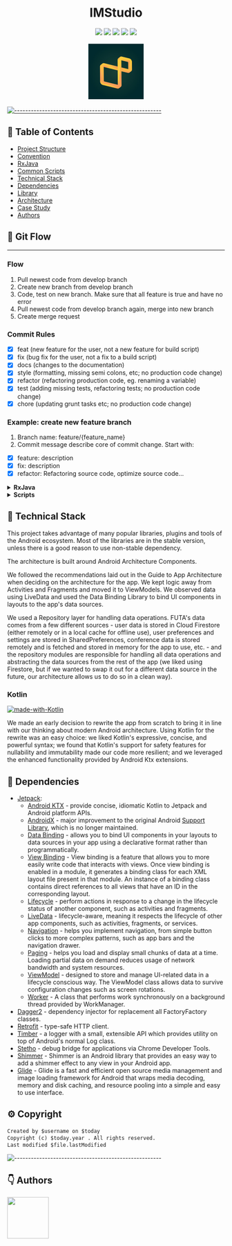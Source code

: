 <h1 align="center"> IMStudio </h1>

<p align="center">
<a>
    <img src="https://img.shields.io/badge/kotlin-v1.6.0-blue.svg">
    <img src="https://img.shields.io/badge/gradle-6.5-blueviolet.svg">
    <img src="https://img.shields.io/badge/API-21%2B-blue.svg?style=flat">
    <img src="https://img.shields.io/badge/License-Apache%202.0-success.svg">
    <img src="https://circleci.com/gh/twilio-labs/plugin-rtc.svg?style=svg">
</a>
<br/>
<br/>
    <a href="https://imstudio.medium.com/" target="_blank">
        <img src="logo.png"  width="128" margin="8">
    </a>
</p>

[![-----------------------------------------------------](https://raw.githubusercontent.com/andreasbm/readme/master/assets/lines/colored.png)](#table-of-contents)

## 📖 Table of Contents

- [Project Structure](#project-structure)
- [Convention](#convention)
- [RxJava](#rxjava)
- [Common Scripts](#scripts)
- [Technical Stack](#technical-stack)
- [Dependencies](#dependencies)
- [Library](#library)
- [Architecture](#architecture)
- [Case Study](#case-study)
- [Authors](#authors)

## 🌈 Git Flow

---
### Flow
 1. Pull newest code from develop branch
 2. Create new branch from develop branch
 3. Code, test on new branch. Make sure that all feature is true and have no error
 4. Pull newest code from develop branch again, merge into new branch
 5. Create merge request

### Commit Rules
- [x] feat (new feature for the user, not a new feature for build script)
- [x] fix (bug fix for the user, not a fix to a build script)
- [x] docs (changes to the documentation)
- [x] style (formatting, missing semi colons, etc; no production code change)
- [x] refactor (refactoring production code, eg. renaming a variable)
- [x] test (adding missing tests, refactoring tests; no production code change)
- [x] chore (updating grunt tasks etc; no production code change)
### Example: create new feature branch
1. Branch name: feature/{feature_name}
2. Commit message describe core of commit change. Start with:
- [x] feature: description
- [x] fix: description
- [x] refactor: Refactoring source code, optimize source code...

<details><summary><b>RxJava</b></summary>

### Common UseCase (if you do not know about observable and observer, pleas stop here)

- **Single**: is an asynchronously retrieved: one-shot value
- **Observable**: class that emits a stream of data or events. i.e. a class that can be used to perform some action, and publish the result: streams of data
- **Flowable**: streams of data
- **Observer**: class that receivers the events or data and acts upon it. i.e. a class that waits and watches the Observable, and reacts whenever the Observable publishes results.

### Subject (like above, please stop here)

- **Publish Subject**: It emits all the subsequent items of the source Observable at the time of subscription.
- **Replay Subject**: It emits all the items of the source Observable, regardless of when the subscriber subscribes.
- **Behavior Subject**: It emits the most recently emitted item and all the subsequent items of the source Observable when an observer subscribes to it.
- **Async Subject**: It only emits the last value of the source Observable(and only the last value) only after that source Observable completes.
</details>

<details><summary><b>Scripts</b></summary>

**Clear build folder**

```bash
    find . -name build -exec rm -rf {} \;
```
```bash
    find . -name build -exec rm -r "{}" \;
```
Gradle
```gradle
task clean(type: Delete) {
    delete rootProject.buildDir
}
```

**Remove all DS_Store**

```bash
    find . -name '.DS_Store' -type f -delete
```

```bash
    find . -name ".DS_Store" -type d -exec rm -r "{}" \;
```

```bash
    find . -name ".hprof" -type d -exec rm -r "{}" \;
```

**Remove all iml**

```bash
    find . -name '.iml' -type f -delete
```

**Clear cache**

```bash
    git rm -r --cached .idea | git rm -r --cached *.iml
```

**Dependencies**

```bash
    ./gradlew -q dependencies [module]:dependencies
```

**Pull with rebase default**

```bash
    git config --global pull.rebase true
```

</details>

## 🌈 Technical Stack

This project takes advantage of many popular libraries, plugins and tools of the Android ecosystem. Most of the libraries are in the stable version, unless there is a good reason to use non-stable dependency.

The architecture is built around Android Architecture Components.

We followed the recommendations laid out in the Guide to App Architecture when deciding on the architecture for the app. We kept logic away from Activities and Fragments and moved it to ViewModels. We observed data using LiveData and used the Data Binding Library to bind UI components in layouts to the app's data sources.

We used a Repository layer for handling data operations. FUTA's data comes from a few different sources - user data is stored in Cloud Firestore (either remotely or in a local cache for offline use), user preferences and settings are stored in SharedPreferences, conference data is stored remotely and is fetched and stored in memory for the app to use, etc. - and the repository modules are responsible for handling all data operations and abstracting the data sources from the rest of the app (we liked using Firestore, but if we wanted to swap it out for a different data source in the future, our architecture allows us to do so in a clean way).

### Kotlin

[![made-with-Kotlin](https://img.shields.io/badge/Made%20with-Kotlin.v1.6.0-1f425f.svg)](https://kotlinlang.org/)

We made an early decision to rewrite the app from scratch to bring it in line with our thinking about modern Android architecture. Using Kotlin for the rewrite was an easy choice: we liked Kotlin's expressive, concise, and powerful syntax; we found that Kotlin's support for safety features for nullability and immutability made our code more resilient; and we leveraged the enhanced functionality provided by Android Ktx extensions.

## 🎨 Dependencies

- [Jetpack](https://developer.android.com/jetpack):
  - [Android KTX](https://developer.android.com/kotlin/ktx.html) - provide concise, idiomatic Kotlin to Jetpack and Android platform APIs.
  - [AndroidX](https://developer.android.com/jetpack/androidx) - major improvement to the original Android [Support Library](https://developer.android.com/topic/libraries/support-library/index), which is no longer maintained.
  - [Data Binding](https://developer.android.com/topic/libraries/data-binding/) - allows you to bind UI components in your layouts to data sources in your app using a declarative format rather than programmatically.
  - [View Binding](https://developer.android.com/topic/libraries/view-binding/) - View binding is a feature that allows you to more easily write code that interacts with views. Once view binding is enabled in a module, it generates a binding class for each XML layout file present in that module. An instance of a binding class contains direct references to all views that have an ID in the corresponding layout.
  - [Lifecycle](https://developer.android.com/topic/libraries/architecture/lifecycle) - perform actions in response to a change in the lifecycle status of another component, such as activities and fragments.
  - [LiveData](https://developer.android.com/topic/libraries/architecture/livedata) - lifecycle-aware, meaning it respects the lifecycle of other app components, such as activities, fragments, or services.
  - [Navigation](https://developer.android.com/guide/navigation/) - helps you implement navigation, from simple button clicks to more complex patterns, such as app bars and the navigation drawer.
  - [Paging](https://developer.android.com/topic/libraries/architecture/paging/) - helps you load and display small chunks of data at a time. Loading partial data on demand reduces usage of network bandwidth and system resources.
  - [ViewModel](https://developer.android.com/topic/libraries/architecture/viewmodel) - designed to store and manage UI-related data in a lifecycle conscious way. The ViewModel class allows data to survive configuration changes such as screen rotations.
  - [Worker](https://developer.android.com/reference/androidx/work/Worker) - A class that performs work synchronously on a background thread provided by WorkManager.
- [Dagger2](https://dagger.dev/) - dependency injector for replacement all FactoryFactory classes.
- [Retrofit](https://square.github.io/retrofit/) - type-safe HTTP client.
- [Timber](https://github.com/JakeWharton/timber) - a logger with a small, extensible API which provides utility on top of Android's normal Log class.
- [Stetho](http://facebook.github.io/stetho/) - debug bridge for applications via Chrome Developer Tools.
- [Shimmer](https://github.com/facebook/shimmer-android) - Shimmer is an Android library that provides an easy way to add a shimmer effect to any view in your Android app.
- [Glide](https://github.com/bumptech/glide) - Glide is a fast and efficient open source media management and image loading framework for Android that wraps media decoding, memory and disk caching, and resource pooling into a simple and easy to use interface.

## ⚙️ Copyright
```
Created by $username on $today
Copyright (c) $today.year . All rights reserved.
Last modified $file.lastModified
```
![-----------------------------------------------------](https://raw.githubusercontent.com/andreasbm/readme/master/assets/lines/colored.png)

## 👇 Authors
<p>
    <a href="https://nphau.medium.com/" target="_blank">
    <img src="https://avatars2.githubusercontent.com/u/13111806?s=400&u=f09b6160dbbe2b7eeae0aeb0ab4efac0caad57d7&v=4" width="96" height="96">
    </a>
</p>